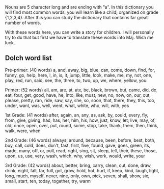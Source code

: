 Nouns are 5 character long and are ending with "a". In this dictionary you will find most common words, you will learn like a child, organized on grade {1,2,3,4}. After this you can study the dictionary that contains far great number of words. 

With these words here, you can write a story for children. I will personally try to do that but first we have to translate these words into Maj. Wish me luck.

## Dolch word list

Pre-primer: (40 words) a, and, away, big, blue, can, come, down, find, for, funny, go, help, here, I, in, is, it, jump, little, look, make, me, my, not, one, play, red, run, said, see, the, three, to, two, up, we, where, yellow, you

Primer: (52 words) all, am, are, at, ate, be, black, brown, but, came, did, do, eat, four, get, good, have, he, into, like, must, new, no, now, on, our, out, please, pretty, ran, ride, saw, say, she, so, soon, that, there, they, this, too, under, want, was, well, went, what, white, who, will, with, yes

1st Grade: (41 words) after, again, an, any, as, ask, by, could, every, fly, from, give, giving, had, has, her, him, his, how, just, know, let, live, may, of, old, once, open, over, put, round, some, stop, take, thank, them, then, think, walk, were, when

2nd Grade: (46 words) always, around, because, been, before, best, both, buy, call, cold, does, don't, fast, first, five, found, gave, goes, green, its, made, many, off, or, pull, read, right, sing, sit, sleep, tell, their, these, those, upon, us, use, very, wash, which, why, wish, work, would, write, your

3rd Grade: (42 words) about, better, bring, carry, clean, cut, done, draw, drink, eight, fall, far, full, got, grow, hold, hot, hurt, if, keep, kind, laugh, light, long, much, myself, never, nine, only, own, pick, seven, shall, show, six, small, start, ten, today, together, try, warm